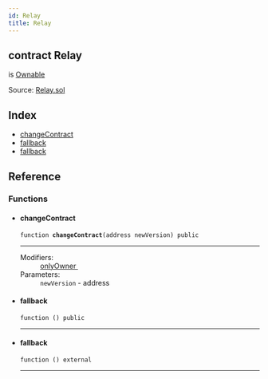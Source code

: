 ```yaml
---
id: Relay
title: Relay
---
```


<div class="contract-doc"><div class="contract"><h2 class="contract-header"><span class="contract-kind">contract</span> Relay</h2><p class="base-contracts"><span>is</span> <a href="Ownable.html">Ownable</a></p><div class="source">Source: <a href="https://github.com/identiform/identiform/blob/v1.0.0/contracts/Relay.sol" target="_blank">Relay.sol</a></div></div><div class="index"><h2>Index</h2><ul><li><a href="Relay.html#changeContract">changeContract</a></li><li><a href="Relay.html#">fallback</a></li><li><a href="Relay.html#">fallback</a></li></ul></div><div class="reference"><h2>Reference</h2><div class="functions"><h3>Functions</h3><ul><li><div class="item function"><span id="changeContract" class="anchor-marker"></span><h4 class="name">changeContract</h4><div class="body"><code class="signature">function <strong>changeContract</strong><span>(address newVersion) </span><span>public </span></code><hr/><dl><dt><span class="label-modifiers">Modifiers:</span></dt><dd><a href="Ownable.html#onlyOwner">onlyOwner </a></dd><dt><span class="label-parameters">Parameters:</span></dt><dd><div><code>newVersion</code> - address</div></dd></dl></div></div></li><li><div class="item function"><span id="fallback" class="anchor-marker"></span><h4 class="name">fallback</h4><div class="body"><code class="signature">function <strong></strong><span>() </span><span>public </span></code><hr/></div></div></li><li><div class="item function"><span id="fallback" class="anchor-marker"></span><h4 class="name">fallback</h4><div class="body"><code class="signature">function <strong></strong><span>() </span><span>external </span></code><hr/></div></div></li></ul></div></div></div>

